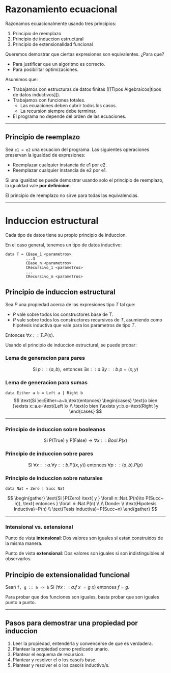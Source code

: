 # Razonamiento ecuacional
Razonamos ecuacionalmente usando tres principios:
1. Principio de reemplazo
2. Principio de induccion estructural
3. Principio de extensionalidad funcional

Queremos demostrar que ciertas expresiones son equivalentes. 
¿Para que? 
* Para justificar que un algoritmo es correcto.
* Para posibilitar optimizaciones.

Asumimos que:
* Trabajamos con estructuras de datos finitas ([[Tipos Algebraicos|tipos de datos inductivos]]).
* Trabajamos con funciones totales.
	* Las ecuaciones deben cubrir todos los casos. 
	* La recursion siempre debe terminar.
* El programa no depende del orden de las ecuaciones.

---

## Principio de reemplazo
Sea `e1 = e2` una ecuacion del programa. Las siguientes operaciones preservan la igualdad de expresiones:
* Reemplazar cualquier instancia de e1 por e2.
* Reemplazar cualquier instancia de e2 por e1.

Si una igualdad se puede demostrar usando solo el principio de reemplazo, la igualdad vale **por definicion**.

El principio de reemplazo no sirve para todas las equivalencias.

---

# Induccion estructural
Cada tipo de datos tiene su propio principio de induccion.

En el caso general, tenemos un tipo de datos inductivo:
```
data T = CBase_1 <parametros>
		 ...3
		 CBase_n <parametros>
		 CRecursivo_1 <parametros>
		 ...
		 CRecursivo_m <parametros>
```

## Principio de induccion estructural
Sea $P$ una propiedad acerca de las expresiones tipo $T$ tal que: 
* $P$ vale sobre todos los constructores base de $T$. 
* $P$ vale sobre todos los constructores recursivos de $T$, asumiendo como hipotesis inductiva que vale para los parametros de tipo $T$.
 
 Entonces $\forall x::T.P(x)$.

Usando el principio de induccion estructural, se puede probar:
### Lema de generacion para pares
$$
\text{Si }p::(a,b),\text{ entonces }\exists x::a.\exists y::b.p=(x,y)
$$
### Lema de generacion para sumas
`data Either a b = Left a | Right b`
$$
\text{Si }e::Either~a~b,\text{entonces}
\begin{cases}
\text{o bien }\exists x::a.e=\text{Left }x \\
\text{o bien }\exists y::b.e=\text{Right }y
\end{cases}
$$

---

### Principio de induccion sobre booleanos
$$
\text{Si P(True) y P(False)} \to \forall x :: Bool. P(x)
$$
### Principio de induccion sobre pares
$$
\text{Si } \forall x::a.\forall y::b.P((x,y)) \text{ entonces } \forall p::(a,b).P(p)
$$

### Principio de induccion sobre naturales
`data Nat = Zero | Succ Nat`

$$
\begin{gather}
\text{Si }P(Zero) \text{ y } \forall n::Nat.(P(n)\to P(Succ~ n)), \text{ entonces } \forall n::Nat.P(n) \\
 \\
Donde: \\
\text{Hipotesis Inductiva}=P(n) \\
\text{Tesis Inductiva}=P(Succ~n)
\end{gather}
$$

---

### Intensional vs. extensional
Punto de vista **intensional**: 
Dos valores son iguales si estan construidos de la misma manera.

Punto de vista **extensional**: 
Dos valores son iguales si son indistinguibles al observarlos.

## Principio de extensionalidad funcional
Sean `f, g :: a -> b`
$\text{Si }(\forall x::a.f~x~=g~x)\text{ entonces }f=g$.

Para probar que dos funciones son iguales, basta probar que son iguales punto a punto.

---

## Pasos para demostrar una propiedad por induccion
1. Leer la propiedad, entenderla y convencerse de que es verdadera.
2. Plantear la propiedad como predicado unario.
3. Plantear el esquema de recursion.
4. Plantear y resolver el o los caso/s base.
5. Plantear y resolver el o los caso/s inductivo/s.
